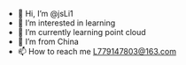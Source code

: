 - 👋 Hi, I’m @jsLi1
- 👀 I’m interested in learning
- 🌱 I’m currently learning point cloud
- 💞️ I’m from China
- 📫 How to reach me L779147803@163.com

<!---
jsLi1/jsLi1 is a ✨ special ✨ repository because its `README.md` (this file) appears on your GitHub profile.
You can click the Preview link to take a look at your changes.
--->
